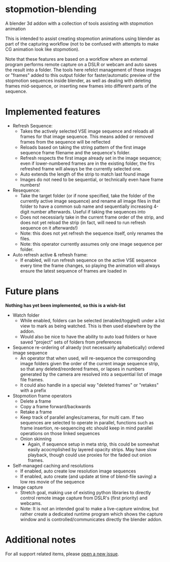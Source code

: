 # stopmotion-blending
A blender 3d addon with a collection of tools assisting with stopmotion animation

This is intended to assist creating stopmotion animations using blender as part of the capturing workflow (not to be confused with attempts to make CG animation look like stopmotion).

Note that these features are based on a workflow where an external program performs remote capture on a DSLR or webcam and auto saves the result into a folder. The tools here refelct management of these images or "frames" added to this output folder for faster/automatic preview of the stopmotion sequences inside blender, as well as dealing with deleting frames mid-sequence, or inserting new frames into different parts of the sequence.

# Implemented features

- Refresh Sequence:
  - Takes the actively selected VSE image sequence and reloads all frames for that image sequence. This means added or removed frames from the sequence will be reflected
  - Reloads based on taking the string pattern of the first image sequence frame filename and the sequence's folder.
  - Refresh respects the first image already set in the image sequence; even if lower-numbered frames are in the existing folder, the firs refreshed frame will always be the currently selected one.
  - Auto extends the length of the strip to match last found image
  - Images do not need to be sequential, or technically even have frame numbers!
- Resequence:
  - Take the target folder (or if none specified, take the folder of the currently active image sequence) and rename all image files in that folder to have a common sub name and sequentially increasing 4-digit number afterwards. Useful if taking the sequences into
  - Does not necessiarly take in the current frame order of the strip, and does not yet reload the strip (in fact, will need to run refresh sequence on it afterwards!)
  - Note: this does not yet refresh the sequence itself, only renames the files.
  - Note: this operator currently assumes only one image sequence per folder.
- Auto refresh active & refresh frame:
  - If enabled, will run refresh sequence on the active VSE sequence every time the frame changes, so playing the animation will always ensure the latest sequence of frames are loaded in

# Future plans

**Nothing has yet been implemented, so this is a wish-list**

- Watch folder
  - While enabled, folders can be selected (enabled/toggled) under a list view to mark as being watched. This is then used elsewhere by the addon.
  - Would also be nice to have the ability to auto load folders or have saved "project" sets of folders from preferences
- Sequence re-ordering of alraedy (not necessairly aphabetically) ordered image sequence
  - An operator that when used, will re-sequence the corresponding image folders given the order of the current image sequence strip, so that any deleted/reordered frames, or lapses in numbers generated by the camera are resolved into a sequential list of image file frames.
  - It could also handle in a special way "deleted frames" or "retakes" with a prefix
- Stopmotion frame operators
  - Delete a frame
  - Copy a frame forward/backwards
  - Retake a frame
  - Keep track of parallel angles/cameras, for multi cam. If two sequences are selected to operate in parallel, functions such as frame insertion, re-sequencing etc should keep in mind parallel operations on those linked sequences
  - Onion skinning
    - Again, if sequence setup in meta strip, this could be somewhat easily acocmplished by layered opacity strips. May have slow playback, though could use proxies for the faded out onion frames.
- Self-managed caching and resolutions
  - If enabled, auto create low resolution image sequences
  - If enabled, auto create (and update at time of blend-file saving) a low res movie of the sequence
- Image capture
  - Stretch goal, making use of existing python libraries to directly control remote image capture from DSLR's (first priority) and webcams.
  - Note: It is not an intended goal to make a live-capture window, but rather create a dedicated runtime program which shows the capture window and is controlled/communicates directly the blender addon.

# Additional notes

For all support related items, please [open a new issue](https://github.com/TheDuckCow/stopmotion-blending/issues).
